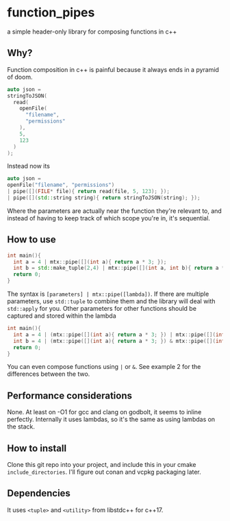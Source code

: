 # function_pipes
a simple header-only library for composing functions in c++

## Why?

Function composition in c++ is painful because it always ends in a pyramid of doom.

```c++
auto json =
stringToJSON(
  read(
    openFile(
      "filename",
      "permissions"
    ),
    5,
    123
  )
);
```

Instead now its
```c++
auto json =
openFile("filename", "permissions")
| pipe([](FILE* file){ return read(file, 5, 123); });
| pipe([](std::string string){ return stringToJSON(string); });
```

Where the parameters are actually near the function they're relevant to, and instead of having to keep track
of which scope you're in, it's sequential.

## How to use

```c++
int main(){
  int a = 4 | mtx::pipe([](int a){ return a * 3; });
  int b = std::make_tuple(2,4) | mtx::pipe([](int a, int b){ return a * b; });
  return 0;
}
```

The syntax is `[parameters] | mtx::pipe([lambda])`. If there are
multiple parameters, use `std::tuple` to combine them and the library
will deal with `std::apply` for you. Other parameters for other functions
should be captured and stored within the lambda

```c++
int main(){
  int a = 4 | (mtx::pipe([](int a){ return a * 3; }) | mtx::pipe([](int a){ return a - 4; }));
  int b = 4 | (mtx::pipe([](int a){ return a * 3; }) & mtx::pipe([](int a){ return a - 4; }));
  return 0;
}
```

You can even compose functions using `|` or `&`. See example 2 for the differences between the two.

## Performance considerations

None. At least on -O1 for gcc and clang on godbolt, it seems to inline perfectly. Internally it uses
lambdas, so it's the same as using lambdas on the stack.

## How to install

Clone this git repo into your project, and include this in your cmake `include_directories`. I'll figure
out conan and vcpkg packaging later.

## Dependencies
It uses `<tuple>` and `<utility>` from libstdc++ for c++17.
